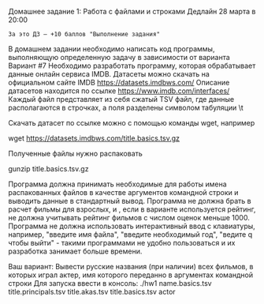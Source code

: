 Домашнее задание 1:
Работа с файлами и строками
Дедлайн 28 марта в 20:00 

    За это ДЗ — +10 баллов "Выполнение задания"

В домашнем задании необходимо написать код программы, выполняющую определенную задачу в зависимости от варианта
Вариант #7
Необходимо разработать программу, которая обрабатывает данные онлайн сервиса IMDB.
Датасеты можно скачать на официальном сайте IMDB https://datasets.imdbws.com/
Описание датасетов находится по ссылке https://www.imdb.com/interfaces/
Каждый файл представляет из себя сжатый TSV файл, где данные располагаются в строчках, а поля разделены символом табуляции \t

Скачать датасет по ссылке можно с помощью команды wget, например

wget https://datasets.imdbws.com/title.basics.tsv.gz

Полученные файлы нужно распаковать

gunzip title.basics.tsv.gz

Программа должна принимать необходимые для работы имена распакованных файлов в качестве аргументов командной строки и выводить данные в стандартный вывод.
Программа не должна брать в расчет фильмы для взрослых, и , если в варианте используется рейтинг, не должна учитывать рейтинг фильмов с числом оценок меньше 1000.
Программа не должна использовать интерактивный ввод с клавиатуры, например, "введите имя файла", "введите необходимый год", "ведите q чтобы выйти" - такими программами не удобно пользоваться и их разработка занимает больше времени.

Ваш вариант:
Вывести русские названия (при наличии) всех фильмов, в которых играл актер, имя которого переданно в аргументах командной строки
Для запуска ввести в консоль: ./hw1  name.basics.tsv title.principals.tsv title.akas.tsv title.basics.tsv actor 
